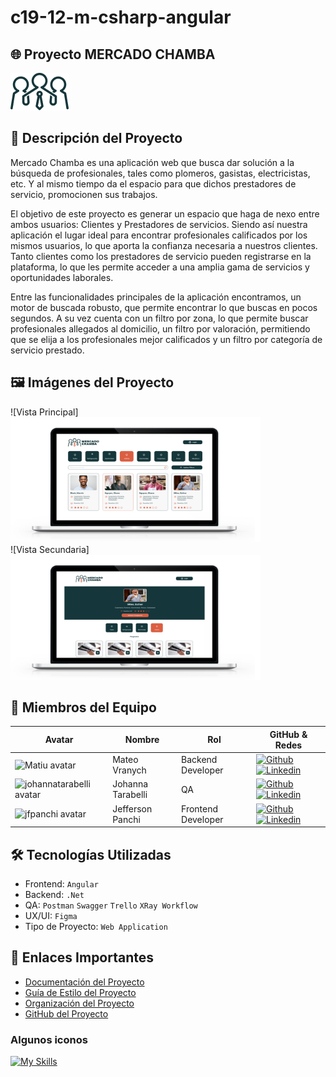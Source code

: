 # c19-12-m-csharp-angular

## 🌐 Proyecto MERCADO CHAMBA

<img src="https://github.com/No-Country-simulation/c19-12-m-csharp-angular/blob/main/ASSETS/Group%20120.png" alt="logo Mercado Chamba" />

## 📖 Descripción del Proyecto

Mercado Chamba es una aplicación web que busca dar solución a la búsqueda de profesionales, tales como plomeros, gasistas, electricistas, etc. Y al mismo tiempo da el espacio para que dichos prestadores de servicio, promocionen sus trabajos. 

El objetivo de este proyecto es generar un espacio que haga de nexo entre ambos usuarios: Clientes y Prestadores de servicios. Siendo así nuestra aplicación el lugar ideal para encontrar profesionales calificados por los mismos usuarios, lo que aporta la confianza necesaria a nuestros clientes. Tanto clientes como los prestadores de servicio pueden registrarse en la plataforma, lo que les permite acceder a una amplia gama de servicios y oportunidades laborales.

Entre las funcionalidades principales de la aplicación encontramos, un motor de buscada robusto, que permite encontrar lo que buscas en pocos segundos. A su vez cuenta con un filtro por zona, lo que permite buscar profesionales allegados al domicilio, un filtro por valoración, permitiendo que se elija a los profesionales mejor calificados y un filtro por categoría de servicio prestado. 

## 🖼️ Imágenes del Proyecto

![Vista Principal]
<br>
<img width="400" height= "200" src="https://github.com/No-Country-simulation/c19-12-m-csharp-angular/blob/main/ASSETS/imagenWebApp.png" alt="vista principal Mercado Chamba" />
<br>
![Vista Secundaria]
<br>
<img width="400" height= "200" src="https://github.com/No-Country-simulation/c19-12-m-csharp-angular/blob/main/ASSETS/imagenWebApp2.png" alt="vista segundaria Mercado Chamba" />
<br>
## 👥 Miembros del Equipo

| Avatar                        | Nombre          | Rol                    | GitHub & Redes                                                                                                                                                                                          |
| ----------------------------- | --------------- | ---------------------- | ------------------------------------------------------------------------------------------------------------------------------------------------------------------------------------------------------- |
| <img width="48" height="48" src="https://avatars.githubusercontent.com/u/69678921?v=4" alt="Matiu avatar" /> | Mateo Vranych     | Backend Developer    | [![Github](https://skillicons.dev/icons?i=github)](https://github.com/mateovranych) [![Linkedin](https://skillicons.dev/icons?i=linkedin)](https://www.linkedin.com/in/mateo-vranych-591969243/)         |
| <img width="48" height="48" src="https://avatars.githubusercontent.com/u/141964978?v=4" alt="johannatarabelli avatar" /> | Johanna Tarabelli | QA                     | [![Github](https://skillicons.dev/icons?i=github)](https://github.com/johannatarabelli) [![Linkedin](https://skillicons.dev/icons?i=linkedin)](https://www.linkedin.com/in/johanna-tarabelli-a2501041/)   |
| <img width="48" height="48" src="https://avatars.githubusercontent.com/u/63021907?v=4" alt="jfpanchi avatar" /> | Jefferson Panchi  | Frontend Developer     | [![Github](https://skillicons.dev/icons?i=github)](https://github.com/jfpanchi) [![Linkedin](https://skillicons.dev/icons?i=linkedin)](https://www.linkedin.com/in/jefferson-panchi-chacon)               |




## 🛠️ Tecnologías Utilizadas

- Frontend: `Angular`
- Backend: `.Net` 
- QA: `Postman` `Swagger` `Trello` `XRay Workflow`
- UX/UI: `Figma`
- Tipo de Proyecto: `Web Application`

## 🔗 Enlaces Importantes

- [Documentación del Proyecto](ruta/a/documentacion.pdf)
- [Guía de Estilo del Proyecto](https://www.figma.com/design/6zpFTDPZMJIABz5thVWbsm/MERCADO-CHAMBA?node-id=0-1&t=B9m0kH87pK3vAA2h-0)
- [Organización del Proyecto](https://trello.com/b/JJlgL08E/backlog-c19-12-m-csharp-angular)
- [GitHub del Proyecto](https://github.com/No-Country-simulation/c19-12-m-csharp-angular)

### Algunos iconos

[![My Skills](https://skillicons.dev/icons?i=spring,angular,figma&theme=dark)](https://skillicons.dev)
